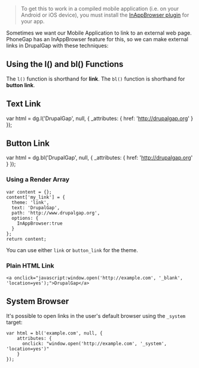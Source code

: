 > To get this to work in a compiled mobile application (i.e. on your Android or iOS device), you must install the [InAppBrowser plugin](https://github.com/apache/cordova-plugin-inappbrowser) for your app.

Sometimes we want our Mobile Application to link to an external web page. PhoneGap has an InAppBrowser feature for this, so we can make external links in DrupalGap with these techniques:

## Using the l() and bl() Functions

The `l()` function is shorthand for **link**. The `bl()` function is shorthand for **button link**.

## Text Link

var html = dg.l('DrupalGap', null, {
  _attributes: { href: 'http://drupalgap.org' }
});

## Button Link

var html = dg.bl('DrupalGap', null, {
  _attributes: { href: 'http://drupalgap.org' }
});

### Using a Render Array

```
var content = {};
content['my_link'] = {
  theme: 'link',
  text: 'DrupalGap',
  path: 'http://www.drupalgap.org',
  options: {
    InAppBrowser:true
  }
};
return content;
```

You can use either `link` or `button_link` for the theme.

### Plain HTML Link

`<a onclick="javascript:window.open('http://example.com', '_blank', 'location=yes');">DrupalGap</a>`

## System Browser

It's possible to open links in the user's default browser using the `_system` target:

```
var html = bl('example.com', null, {
    attributes: {
      onclick: "window.open('http://example.com', '_system', 'location=yes')"
    }
});
```